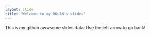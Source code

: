 ```yaml
---
layout: slide
title: "Welcome to my DKLAN's slides"
---
```

This is my github awwsome slides :tata:
Use the left arrow to go back!
